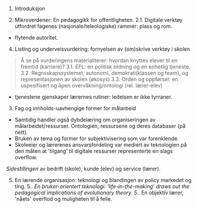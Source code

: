 
1. Introduksjon

2. Mikroverdener: En pedagogikk for offentligheten.
2.1. Digitale verktøy utfordret fagenes (nasjonale/teleologiske) rammer: plass og rom.
- flytende autoritet.

4. Listing og underveisvurdering: fornyelsen av (om)skrive verktøy i skolen
> Å se på vurderingens materialiterer: hvordan knyttes elever til en fremtid (karriere)?
3.1. EFL: en politisk ordning og en enhetlig tjeneste.
3.2. Regnsskapssystemet, autonomi, demokrati(klassen og team), og representasjonen av skolen (økosys)
3.3. Orden og oppførsel: en uspesifisert og åpen overvåkning/ontologi (rel. lærer-elev)
- tjenestene gjenskaper lærernes rutiner: ledelsen er ikke tyrraner.

3. Fag og innholds-uavhengige former for målarbeid
- Samtidig handler også dybdelæring om organiseringen av målarbeidet/ressurser.
Ontologien, ressursene og deres databaser (på nett).
- Bruken av tema og former for subjektivisering som var forenklende.
- Skoleeier og lærerenes ansvarsfordeling var mediert av teknologien på den måten at 'tilgang' til digitale ressurser representerte en slags overflow.


*Sidestillingen* av bedrift (skole), kunde (elev) og service (lærer).

5. En lærende organisasjon: teknologi og blandingen av policy markedet og ting.
5.*. En bruker-orientert teknologi: ‘life-in-the-making’ draws out the pedagogical implications of evolutionary theory.
5.*. En objektiv lærer, 'nåets' overflod og muligheten til å feile.
